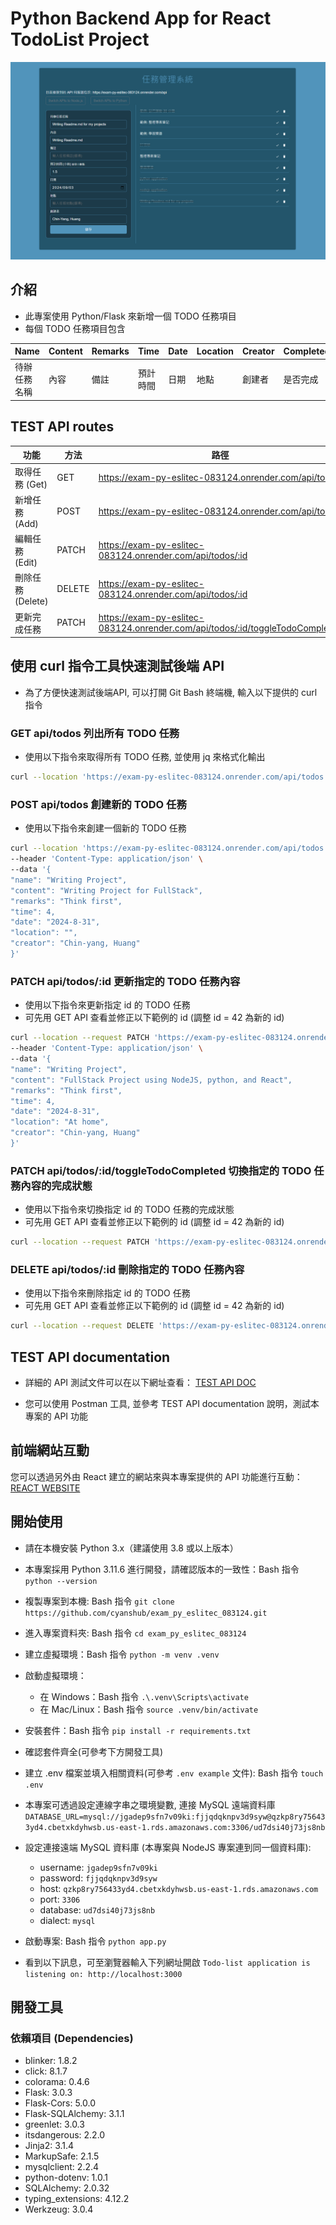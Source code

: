 # Python Backend App for React TodoList Project
![導覽圖片](/introduce.png)

## 介紹
+ 此專案使用 Python/Flask 來新增一個 TODO 任務項目
+ 每個 TODO 任務項目包含

| Name          | Content   | Remarks        | Time         | Date     | Location    | Creator  | Completed  |
|---------------|-----------|----------------|--------------|----------|-------------|----------|------------|
| 待辦任務名稱   | 內容       | 備註           | 預計時間     | 日期      | 地點        | 創建者    | 是否完成   |



## TEST API routes

| 功能           | 方法  | 路徑                                                                                         |
|----------------|-------|---------------------------------------------------------------------------------------------|
| 取得任務 (Get)  | GET   | https://exam-py-eslitec-083124.onrender.com/api/todos           |
| 新增任務 (Add)  | POST  | https://exam-py-eslitec-083124.onrender.com/api/todos           |
| 編輯任務 (Edit) | PATCH | https://exam-py-eslitec-083124.onrender.com/api/todos/:id       |
| 刪除任務 (Delete) | DELETE | https://exam-py-eslitec-083124.onrender.com/api/todos/:id    |
| 更新完成任務  | PATCH | https://exam-py-eslitec-083124.onrender.com/api/todos/:id/toggleTodoCompleted       |




## 使用 curl 指令工具快速測試後端 API
- 為了方便快速測試後端API, 可以打開 Git Bash 終端機, 輸入以下提供的 curl 指令


### GET api/todos 列出所有 TODO 任務
- 使用以下指令來取得所有 TODO 任務, 並使用 jq 來格式化輸出
```bash
curl --location 'https://exam-py-eslitec-083124.onrender.com/api/todos' | jq
```


### POST api/todos 創建新的 TODO 任務
- 使用以下指令來創建一個新的 TODO 任務
```bash
curl --location 'https://exam-py-eslitec-083124.onrender.com/api/todos' \
--header 'Content-Type: application/json' \
--data '{
"name": "Writing Project",
"content": "Writing Project for FullStack",
"remarks": "Think first",
"time": 4,
"date": "2024-8-31",
"location": "",
"creator": "Chin-yang, Huang"
}'
```


### PATCH api/todos/:id 更新指定的 TODO 任務內容
- 使用以下指令來更新指定 id 的 TODO 任務
- 可先用 GET API 查看並修正以下範例的 id (調整 id = 42 為新的 id)
```bash
curl --location --request PATCH 'https://exam-py-eslitec-083124.onrender.com/api/todos/42' \
--header 'Content-Type: application/json' \
--data '{
"name": "Writing Project",
"content": "FullStack Project using NodeJS, python, and React",
"remarks": "Think first",
"time": 4,
"date": "2024-8-31",
"location": "At home",
"creator": "Chin-yang, Huang"
}'
```

### PATCH api/todos/:id/toggleTodoCompleted 切換指定的 TODO 任務內容的完成狀態
- 使用以下指令來切換指定 id 的 TODO 任務的完成狀態
- 可先用 GET API 查看並修正以下範例的 id (調整 id = 42 為新的 id)
```bash
curl --location --request PATCH 'https://exam-py-eslitec-083124.onrender.com/api/todos/42/toggleTodoCompleted'
```

### DELETE api/todos/:id 刪除指定的 TODO 任務內容
- 使用以下指令來刪除指定 id 的 TODO 任務
- 可先用 GET API 查看並修正以下範例的 id (調整 id = 42 為新的 id)
```bash
curl --location --request DELETE 'https://exam-py-eslitec-083124.onrender.com/api/todos/42'
```




## TEST API documentation
+ 詳細的 API 測試文件可以在以下網址查看：
[TEST API DOC](https://scarlet-page-533.notion.site/1130831-Exam-Todos-Web-APIs-580daf37aa224a19b2d67f373b814eda)

+ 您可以使用 Postman 工具, 並參考 TEST API documentation 說明，測試本專案的 API 功能




## 前端網站互動
您可以透過另外由 React 建立的網站來與本專案提供的 API 功能進行互動：
[REACT WEBSITE](https://cyanshub.github.io/exam_react_eslitec_083124/todos)



## 開始使用
+ 請在本機安裝 Python 3.x（建議使用 3.8 或以上版本）
+ 本專案採用 Python 3.11.6 進行開發，請確認版本的一致性：Bash 指令 `python --version`
+ 複製專案到本機: Bash 指令 `git clone https://github.com/cyanshub/exam_py_eslitec_083124.git`
+ 進入專案資料夾: Bash 指令 `cd exam_py_eslitec_083124`
+ 建立虛擬環境：Bash 指令 `python -m venv .venv`
+ 啟動虛擬環境：
  - 在 Windows：Bash 指令 `.\.venv\Scripts\activate`
  - 在 Mac/Linux：Bash 指令 `source .venv/bin/activate`

+ 安裝套件：Bash 指令 `pip install -r requirements.txt`
+ 確認套件齊全(可參考下方開發工具)
+ 建立 .env 檔案並填入相關資料(可參考 `.env example` 文件): Bash 指令 `touch .env`
+ 本專案可透過設定連線字串之環境變數, 連接 MySQL 遠端資料庫 `DATABASE_URL=mysql://jgadep9sfn7v09ki:fjjqdqknpv3d9syw@qzkp8ry756433yd4.cbetxkdyhwsb.us-east-1.rds.amazonaws.com:3306/ud7dsi40j73js8nb`
+ 設定連接遠端 MySQL 資料庫 (本專案與 NodeJS 專案連到同一個資料庫):
  - username: `jgadep9sfn7v09ki`
  - password: `fjjqdqknpv3d9syw`
  - host: `qzkp8ry756433yd4.cbetxkdyhwsb.us-east-1.rds.amazonaws.com`
  - port: `3306`
  - database: `ud7dsi40j73js8nb`
  - dialect: `mysql`
 

+ 啟動專案: Bash 指令 `python app.py`
+ 看到以下訊息，可至瀏覽器輸入下列網址開啟 `Todo-list application is listening on: http://localhost:3000`


## 開發工具
### 依賴項目 (Dependencies)
+ blinker: 1.8.2
+ click: 8.1.7
+ colorama: 0.4.6
+ Flask: 3.0.3
+ Flask-Cors: 5.0.0
+ Flask-SQLAlchemy: 3.1.1
+ greenlet: 3.0.3
+ itsdangerous: 2.2.0
+ Jinja2: 3.1.4
+ MarkupSafe: 2.1.5
+ mysqlclient: 2.2.4
+ python-dotenv: 1.0.1
+ SQLAlchemy: 2.0.32
+ typing_extensions: 4.12.2
+ Werkzeug: 3.0.4


